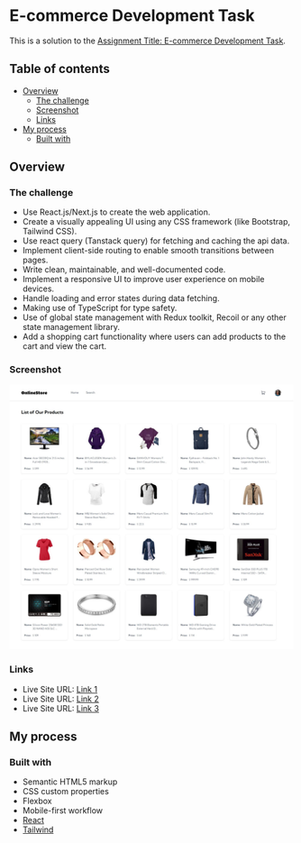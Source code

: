 # E-commerce Development Task

This is a solution to the [Assignment Title: E-commerce Development Task](https://github.com/internsathi/frontend-assignment).

## Table of contents

- [Overview](#overview)
  - [The challenge](#the-challenge)
  - [Screenshot](#screenshot)
  - [Links](#links)
- [My process](#my-process)
  - [Built with](#built-with)

## Overview

### The challenge

- Use React.js/Next.js to create the web application.
- Create a visually appealing UI using any CSS framework (like Bootstrap, Tailwind CSS).
- Use react query (Tanstack query) for fetching and caching the api data.
- Implement client-side routing to enable smooth transitions between pages.
- Write clean, maintainable, and well-documented code.
- Implement a responsive UI to improve user experience on mobile devices.
- Handle loading and error states during data fetching.
- Making use of TypeScript for type safety.
- Use of global state management with Redux toolkit, Recoil or any other state management library.
- Add a shopping cart functionality where users can add products to the cart and view the cart.

### Screenshot

![](./src/assets/images/screenshot.jpg)

### Links

- Live Site URL: [Link 1](https://frontend-assignment-1le00.vercel.app/)
- Live Site URL: [Link 2](https://frontend-assignment-kappa-drab.vercel.app/)
- Live Site URL: [Link 3](https://frontend-assignment-git-main-1le00.vercel.app/)

## My process

### Built with

- Semantic HTML5 markup
- CSS custom properties
- Flexbox
- Mobile-first workflow
- [React](https://reactjs.org/)
- [Tailwind](https://tailwindcss.com/)
